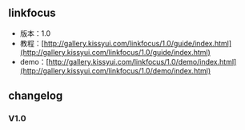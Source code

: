 ## linkfocus

* 版本：1.0
* 教程：[http://gallery.kissyui.com/linkfocus/1.0/guide/index.html](http://gallery.kissyui.com/linkfocus/1.0/guide/index.html)
* demo：[http://gallery.kissyui.com/linkfocus/1.0/demo/index.html](http://gallery.kissyui.com/linkfocus/1.0/demo/index.html)

## changelog

### V1.0


